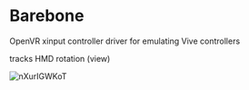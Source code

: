 # Barebone

OpenVR xinput controller driver for emulating Vive controllers


tracks HMD rotation (view)

![nXurIGWKoT](https://user-images.githubusercontent.com/2646309/72664664-d1a6c500-3a00-11ea-85a8-59d408d03847.gif)
